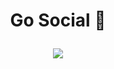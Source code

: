 <h1 align='center'>Go Social 🚀 </p>

<p align='center'>
<img src='https://cdn.dribbble.com/users/1885550/screenshots/14819051/media/4eacd92df76f569f9bb8933715966130.png?compress=1&resize=600x600'>
</p>
